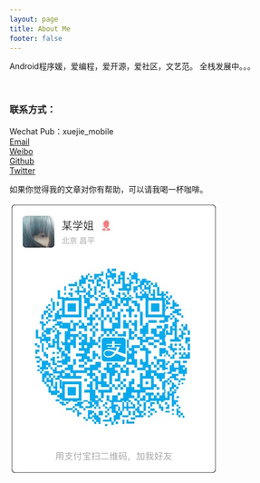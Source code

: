 ```yaml
---
layout: page
title: About Me
footer: false
---
```


Android程序媛，爱编程，爱开源，爱社区，文艺范。
全栈发展中。。。

<br/>

### 联系方式：        

Wechat Pub：xuejie_mobile     
[Email](mailto:wangxingheks@gmail.com)     
[Weibo](http://weibo.com/u/2019322347)	  
[Github](https://github.com/wangxinghe)       
[Twitter](https://twitter.com/wangxinghe1988)


如果你觉得我的文章对你有帮助，可以请我喝一杯咖啡。

![zhifubao](/images/zhifubao.jpg)
